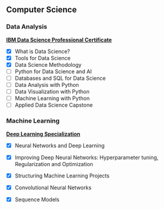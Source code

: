 ## Computer Science
### Data Analysis

[**IBM Data Science Professional Certificate**](https://www.coursera.org/professional-certificates/ibm-data-science)

- [x] What is Data Science?
- [x] Tools for Data Science
- [x] Data Science Methodology
- [ ] Python for Data Science and AI
- [ ] Databases and SQL for Data Science
- [ ] Data Analysis with Python
- [ ] Data Visualization with Python
- [ ] Machine Learning with Python
- [ ] Applied Data Science Capstone

### Machine Learning
[**Deep Learning Specialization**](https://www.coursera.org/specializations/deep-learning)

- [x] Neural Networks and Deep Learning
- [x] Improving Deep Neural Networks: Hyperparameter tuning, Regularization and Optimization
- [x] Structuring Machine Learning Projects
- [x] Convolutional Neural Networks
- [x] Sequence Models

